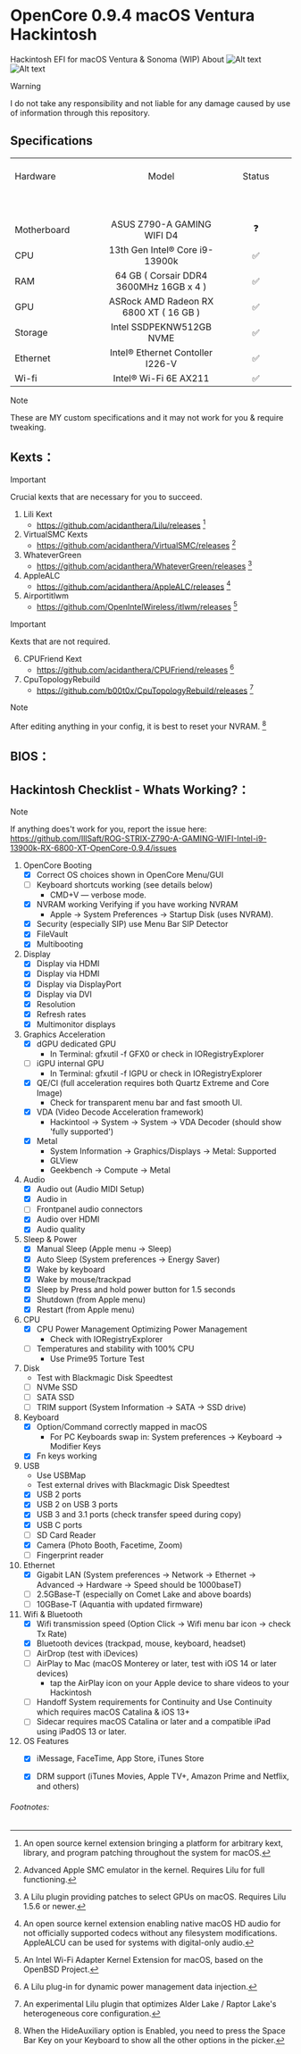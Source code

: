 # OpenCore 0.9.4 macOS Ventura Hackintosh
 
Hackintosh EFI for macOS Ventura & Sonoma (WIP)
About 
![Alt text](about-this-mac.png) ![Alt text](about-this-hack.png)

> [!WARNING]
> I do not take any responsibility and not liable for any damage caused by use of information through this repository.
## Specifications

<table>
  <tbody>
    <tr>
      <td align="left"><br>Hardware<br>
        <span>&nbsp;&nbsp;&nbsp;&nbsp;&nbsp;&nbsp;&nbsp;&nbsp;</span>
        <span>&nbsp;&nbsp;&nbsp;&nbsp;&nbsp;&nbsp;&nbsp;&nbsp;</span>
        <span>&nbsp;&nbsp;&nbsp;&nbsp;&nbsp;&nbsp;&nbsp;&nbsp;</span>
        <span>&nbsp;&nbsp;&nbsp;&nbsp;&nbsp;&nbsp;&nbsp;&nbsp;</span>
        <span>&nbsp;&nbsp;&nbsp;&nbsp;&nbsp;&nbsp;&nbsp;&nbsp;</span>
        <span>&nbsp;&nbsp;&nbsp;&nbsp;&nbsp;&nbsp;&nbsp;&nbsp;</span>
        <span>&nbsp;&nbsp;&nbsp;&nbsp;&nbsp;&nbsp;&nbsp;&nbsp;</span>
        <span>&nbsp;&nbsp;</span>
      </td>
      <td align="center">Model<br>
        <span>&nbsp;&nbsp;&nbsp;&nbsp;&nbsp;&nbsp;&nbsp;&nbsp;</span>
        <span>&nbsp;&nbsp;&nbsp;&nbsp;&nbsp;&nbsp;&nbsp;&nbsp;</span>
        <span>&nbsp;&nbsp;&nbsp;&nbsp;&nbsp;&nbsp;&nbsp;&nbsp;</span>
        <span>&nbsp;&nbsp;&nbsp;&nbsp;&nbsp;&nbsp;&nbsp;&nbsp;</span>
        <span>&nbsp;&nbsp;&nbsp;&nbsp;&nbsp;&nbsp;&nbsp;&nbsp;</span>
        <span>&nbsp;&nbsp;&nbsp;&nbsp;&nbsp;&nbsp;&nbsp;&nbsp;</span>
        <span>&nbsp;&nbsp;&nbsp;&nbsp;&nbsp;&nbsp;&nbsp;&nbsp;</span>
        <span>&nbsp;&nbsp;</span>
      </td>
      <td align="center"><br>Status<br>
        <span>&nbsp;&nbsp;&nbsp;&nbsp;&nbsp;&nbsp;&nbsp;&nbsp;</span>
        <span>&nbsp;&nbsp;&nbsp;&nbsp;&nbsp;&nbsp;&nbsp;&nbsp;</span>
        <span>&nbsp;&nbsp;&nbsp;&nbsp;&nbsp;&nbsp;&nbsp;&nbsp;</span>
        <span>&nbsp;&nbsp;&nbsp;&nbsp;&nbsp;&nbsp;&nbsp;&nbsp;</span>
        <span>&nbsp;&nbsp;&nbsp;&nbsp;&nbsp;&nbsp;&nbsp;&nbsp;</span>
        <span>&nbsp;&nbsp;&nbsp;&nbsp;&nbsp;&nbsp;&nbsp;&nbsp;</span>
        <span>&nbsp;&nbsp;&nbsp;&nbsp;&nbsp;&nbsp;&nbsp;&nbsp;</span>
        <span>&nbsp;&nbsp;</span>
      </td>
    </tr>
    <tr>
        <td align="left">Motherboard</td>
        <td align="center">ASUS Z790-A GAMING WIFI D4</td>
        <td align="center">	❓ </td>
    </tr>
    <tr>
        <td align="left">CPU</td>
        <td align="center">13th Gen Intel® Core i9-13900k</td>
        <td align="center">	✅ </td>
    </tr>
    <tr>
        <td align="left">RAM</td>
        <td align="center">64 GB ( Corsair DDR4 3600MHz 16GB x 4 )</td>
        <td align="center">	✅ </td>
    </tr>
    <tr>
        <td align="left">GPU</td>
        <td align="center">ASRock AMD Radeon RX 6800 XT ( 16 GB )</td>
        <td align="center">	✅ </td>
    </tr>
    <tr>
        <td align="left">Storage</td>
        <td align="center">Intel SSDPEKNW512GB NVME</td>
        <td align="center">	✅ </td>
    </tr>
    <tr>
        <td align="left">Ethernet</td>
        <td align="center">Intel® Ethernet Contoller I226-V</td>
        <td align="center">	✅ </td>
    </tr>
    <tr>
        <td align="left">Wi-fi</td>
        <td align="center">Intel® Wi-Fi 6E AX211</td>
        <td align="center">	✅ </td>
    </tr>
  </tbody>
</table>

> [!NOTE]
> These are MY custom specifications and it may not work for you & require tweaking.

## Kexts：
> [!IMPORTANT]
> Crucial kexts that are necessary for you to succeed.

1. Lili Kext
   - https://github.com/acidanthera/Lilu/releases [^1]
2. VirtualSMC Kexts
   - https://github.com/acidanthera/VirtualSMC/releases [^2]
3. WhateverGreen
   - https://github.com/acidanthera/WhateverGreen/releases [^3]
4. AppleALC
   - https://github.com/acidanthera/AppleALC/releases [^4]
5. Airportitlwm
   - https://github.com/OpenIntelWireless/itlwm/releases [^5]
> [!IMPORTANT]
> Kexts that are not required.

6. CPUFriend Kext
   - https://github.com/acidanthera/CPUFriend/releases [^6]
7. CpuTopologyRebuild
   - https://github.com/b00t0x/CpuTopologyRebuild/releases [^7]

> [!NOTE]
> After editing anything in your config, it is best to reset your NVRAM. [^8]

## BIOS：



## Hackintosh Checklist - Whats Working?：
> [!NOTE]
> If anything does't work for you, report the issue here:<br>
https://github.com/IllSaft/ROG-STRIX-Z790-A-GAMING-WIFI-Intel-i9-13900k-RX-6800-XT-OpenCore-0.9.4/issues
1. OpenCore Booting
    - [x] Correct OS choices shown in OpenCore Menu/GUI
    - [ ] Keyboard shortcuts working (see details below)
        - CMD+V — verbose mode.
    - [x] NVRAM working Verifying if you have working NVRAM
        - Apple -> System Preferences -> Startup Disk (uses NVRAM).
    - [x] Security (especially SIP) use Menu Bar SIP Detector
    - [x] FileVault
    - [x] Multibooting
2. Display
    - [x] Display via HDMI
    - [x] Display via HDMI
    - [x] Display via DisplayPort
    - [x] Display via DVI
    - [x] Resolution
    - [x] Refresh rates
    - [x] Multimonitor displays
3. Graphics Acceleration
    - [x] dGPU dedicated GPU
        - In Terminal: gfxutil -f GFX0 or check in IORegistryExplorer
    - [ ] iGPU internal GPU
        - In Terminal: gfxutil -f IGPU or check in IORegistryExplorer
    - [x] QE/CI (full acceleration requires both Quartz Extreme and Core Image)
        - Check for transparent menu bar and fast smooth UI.
    - [x] VDA (Video Decode Acceleration framework)
        - Hackintool -> System -> System -> VDA Decoder (should show 'fully supported')
    - [x] Metal
        - System Information -> Graphics/Displays -> Metal: Supported
        - GLView
        - Geekbench -> Compute -> Metal
4. Audio
    - [x] Audio out (Audio MIDI Setup)
    - [x] Audio in
    - [ ] Frontpanel audio connectors
    - [x] Audio over HDMI
    - [x] Audio quality
5. Sleep & Power
    - [x] Manual Sleep (Apple menu -> Sleep)
    - [x] Auto Sleep (System preferences -> Energy Saver)
    - [x] Wake by keyboard
    - [x] Wake by mouse/trackpad
    - [x] Sleep by Press and hold power button for 1.5 seconds
    - [x] Shutdown (from Apple menu)
    - [x] Restart (from Apple menu)
6. CPU
    - [x] CPU Power Management Optimizing Power Management
        - Check with IORegistryExplorer
    - [ ] Temperatures and stability with 100% CPU
        - Use Prime95 Torture Test
7. Disk
    - Test with Blackmagic Disk Speedtest
    - [ ] NVMe SSD
    - [ ] SATA SSD
    - [ ] TRIM support (System Information -> SATA -> SSD drive)
8. Keyboard
    - [x] Option/Command correctly mapped in macOS
        - For PC Keyboards swap in: System preferences -> Keyboard -> Modifier Keys
    - [x] Fn keys working
9. USB
    - Use USBMap
    - Test external drives with Blackmagic Disk Speedtest
    - [x] USB 2 ports
    - [x] USB 2 on USB 3 ports
    - [x] USB 3 and 3.1 ports (check transfer speed during copy)
    - [x] USB C ports
    - [ ] SD Card Reader
    - [x] Camera (Photo Booth, Facetime, Zoom)
    - [ ] Fingerprint reader
10. Ethernet
    - [x] Gigabit LAN (System preferences -> Network -> Ethernet -> Advanced -> Hardware -> Speed should be 1000baseT)
    - [ ] 2.5GBase-T (especially on Comet Lake and above boards)
    - [ ] 10GBase-T (Aquantia with updated firmware)
11. Wifi & Bluetooth
    - [x] Wifi transmission speed (Option Click -> Wifi menu bar icon -> check Tx Rate)
    - [x] Bluetooth devices (trackpad, mouse, keyboard, headset)
    - [ ] AirDrop (test with iDevices)
    - [ ] AirPlay to Mac (macOS Monterey or later, test with iOS 14 or later devices)
        - tap the AirPlay icon on your Apple device to share videos to your Hackintosh
    - [ ] Handoff System requirements for Continuity and Use Continuity which requires macOS Catalina & iOS 13+
    - [ ] Sidecar requires macOS Catalina or later and a compatible iPad using iPadOS 13 or later.
12. OS Features
    - [x] iMessage, FaceTime, App Store, iTunes Store
    - [x] DRM support (iTunes Movies, Apple TV+, Amazon Prime and Netflix, and others)


<h6>Footnotes:</h6>

[^1]: An open source kernel extension bringing a platform for arbitrary kext, library, and program patching throughout the system for macOS.
[^2]: Advanced Apple SMC emulator in the kernel. Requires Lilu for full functioning.
[^3]: A Lilu plugin providing patches to select GPUs on macOS. Requires Lilu 1.5.6 or newer.
[^4]: An open source kernel extension enabling native macOS HD audio for not officially supported codecs without any filesystem modifications. AppleALCU can be used for systems with digital-only audio.
[^5]: An Intel Wi-Fi Adapter Kernel Extension for macOS, based on the OpenBSD Project.
[^6]: A Lilu plug-in for dynamic power management data injection.
[^7]: An experimental Lilu plugin that optimizes Alder Lake / Raptor Lake's heterogeneous core configuration.
[^8]: When the HideAuxiliary option is Enabled, you need to press the Space Bar Key on your Keyboard to show all the other options in the picker.